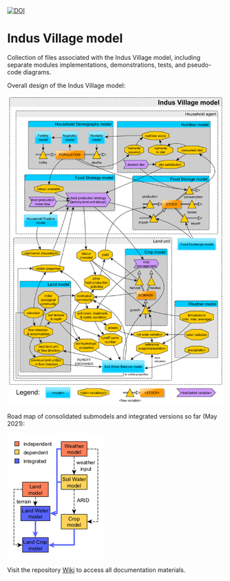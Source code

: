 [![DOI](https://zenodo.org/badge/DOI/10.5281/zenodo.4814255.svg)](https://doi.org/10.5281/zenodo.4814255)

# Indus Village model

Collection of files associated with the Indus Village model, including separate modules implementations, demonstrations, tests, and pseudo-code diagrams.

Overall design of the Indus Village model:

![diagrams/00-OverallDesign.png](diagrams/00-OverallDesign.png)

Road map of consolidated submodels and integrated versions so far (May 2021):

![diagrams/RoadMapSoFar_2021-05.png](diagrams/RoadMapSoFar_2021-05.png)

Visit the repository [Wiki](https://github.com/Andros-Spica/indus-village-model/wiki) to access all documentation materials.
